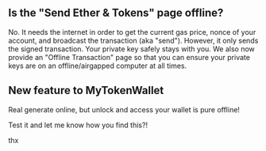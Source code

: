 ## Is the "Send Ether & Tokens" page offline?


No. It needs the internet in order to get the current gas price, nonce
of your account, and broadcast the transaction (aka "send"). However, it
only sends the signed transaction. Your private key safely stays with
you. We also now provide an "Offline Transaction" page so that you can
ensure your private keys are on an offline/airgapped computer at all
times.

## New feature to MyTokenWallet

Real generate online, but unlock and access your wallet is pure offline!

Test it and let me know how you find this?!

thx
